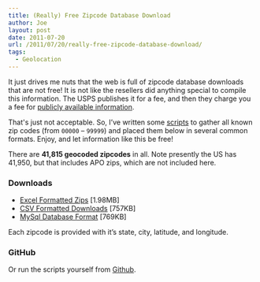 ```yaml
---
title: (Really) Free Zipcode Database Download
author: Joe
layout: post
date: 2011-07-20
url: /2011/07/20/really-free-zipcode-database-download/
tags:
  - Geolocation
---
```

It just drives me nuts that the web is full of zipcode database downloads that are not free! It is not like the resellers did anything special to compile this information. The USPS publishes it for a fee, and then they charge you a fee for [publicly available information](https://www.usps.com/business/web-tools-apis/address-information-api.htm#_Toc410982986).

That's just not acceptable. So, I&#8217;ve written some [scripts](https://github.com/twistedpair/Open-Zipcode-Database) to gather all known zip codes (from `00000` &#8211; `99999`) and placed them below in several common formats. Enjoy, and let information like this be free!

There are **41,815 geocoded zipcodes** in all. Note presently the US has 41,950, but that includes APO zips, which are not included here.

### Downloads

 - [Excel Formatted Zips](/downloads/zipcodes_2011.xlsx) [1.98MB]
 - [CSV Formatted Downloads](/downloads/zipcodes_2011_csv.zip) [757KB]
 - [MySql Database Format](/downloads/zipcodes_2011_sql.zip) [769KB]

Each zipcode is provided with it&#8217;s state, city, latitude, and longitude.

### GitHub

Or run the scripts yourself from [Github](https://github.com/twistedpair/Open-Zipcode-Database).
